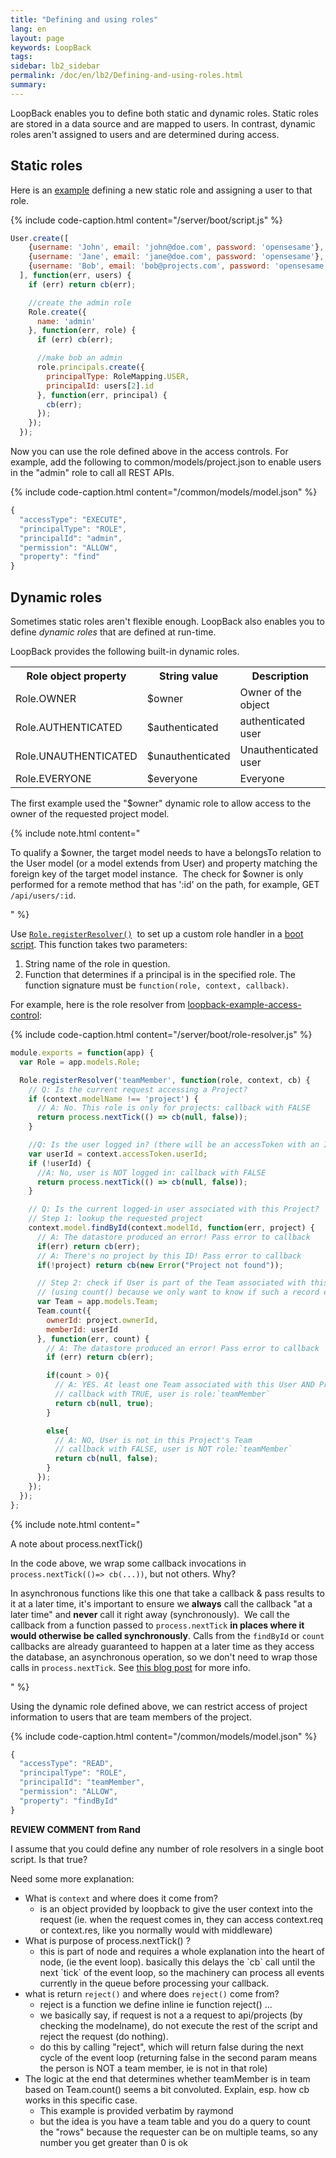 ```yaml
---
title: "Defining and using roles"
lang: en
layout: page
keywords: LoopBack
tags:
sidebar: lb2_sidebar
permalink: /doc/en/lb2/Defining-and-using-roles.html
summary:
---
```


LoopBack enables you to define both static and dynamic roles. Static roles are stored in a data source and are mapped to users.
In contrast, dynamic roles aren't assigned to users and are determined during access.

## Static roles

Here is an [example](https://github.com/strongloop/loopback-example-access-control/blob/master/server/boot/sample-models.js)
defining a new static role and assigning a user to that role.

{% include code-caption.html content="/server/boot/script.js" %}
```javascript
User.create([
    {username: 'John', email: 'john@doe.com', password: 'opensesame'},
    {username: 'Jane', email: 'jane@doe.com', password: 'opensesame'},
    {username: 'Bob', email: 'bob@projects.com', password: 'opensesame'}
  ], function(err, users) {
    if (err) return cb(err);

    //create the admin role
    Role.create({
      name: 'admin'
    }, function(err, role) {
      if (err) cb(err);

      //make bob an admin
      role.principals.create({
        principalType: RoleMapping.USER,
        principalId: users[2].id
      }, function(err, principal) {
        cb(err);
      });
    });
  });
```

Now you can use the role defined above in the access controls.
For example, add the following to common/models/project.json to enable users in the "admin" role to call all REST APIs.

{% include code-caption.html content="/common/models/model.json" %}
```javascript
{
  "accessType": "EXECUTE",
  "principalType": "ROLE",
  "principalId": "admin",
  "permission": "ALLOW",
  "property": "find"
}
```

## Dynamic roles

Sometimes static roles aren't flexible enough. LoopBack also enables you to define _dynamic roles_ that are defined at run-time.

LoopBack provides the following built-in dynamic roles.

<table>
  <tbody>
    <tr>
      <th>Role object property</th>
      <th>String value</th>
      <th>Description</th>
    </tr>
    <tr>
      <td>Role.OWNER</td>
      <td>$owner</td>
      <td>Owner of the object</td>
    </tr>
    <tr>
      <td>Role.AUTHENTICATED</td>
      <td>$authenticated</td>
      <td>authenticated user</td>
    </tr>
    <tr>
      <td>Role.UNAUTHENTICATED</td>
      <td>$unauthenticated</td>
      <td>Unauthenticated user</td>
    </tr>
    <tr>
      <td>Role.EVERYONE</td>
      <td>$everyone</td>
      <td>Everyone</td>
    </tr>
  </tbody>
</table>

The first example used the "$owner" dynamic role to allow access to the owner of the requested project model. 

{% include note.html content="

To qualify a $owner, the target model needs to have a belongsTo relation to the User model (or a model extends from User)
and property matching the foreign key of the target model instance. 
The check for $owner is only performed for a remote method that has ':id' on the path, for example, GET `/api/users/:id`.

" %}

Use [`Role.registerResolver()`](http://apidocs.strongloop.com/loopback/#role-registerresolver) 
to set up a custom role handler in a [boot script](Defining-boot-scripts.html).
This function takes two parameters: 

1.  String name of the role in question.
2.  Function that determines if a principal is in the specified role.
    The function signature must be `function(role, context, callback)`.

For example, here is the role resolver from [loopback-example-access-control](https://github.com/strongloop/loopback-example-access-control/):

{% include code-caption.html content="/server/boot/role-resolver.js" %}
```javascript
module.exports = function(app) {
  var Role = app.models.Role;

  Role.registerResolver('teamMember', function(role, context, cb) {
    // Q: Is the current request accessing a Project?
    if (context.modelName !== 'project') {
      // A: No. This role is only for projects: callback with FALSE
      return process.nextTick(() => cb(null, false));
    }

    //Q: Is the user logged in? (there will be an accessToken with an ID if so)
    var userId = context.accessToken.userId;
    if (!userId) {
      //A: No, user is NOT logged in: callback with FALSE
      return process.nextTick(() => cb(null, false));
    }

    // Q: Is the current logged-in user associated with this Project?
    // Step 1: lookup the requested project
    context.model.findById(context.modelId, function(err, project) {
      // A: The datastore produced an error! Pass error to callback
      if(err) return cb(err);
      // A: There's no project by this ID! Pass error to callback
      if(!project) return cb(new Error("Project not found"));

      // Step 2: check if User is part of the Team associated with this Project
      // (using count() because we only want to know if such a record exists)
      var Team = app.models.Team;
      Team.count({
        ownerId: project.ownerId,
        memberId: userId
      }, function(err, count) {
        // A: The datastore produced an error! Pass error to callback
        if (err) return cb(err);

        if(count > 0){
          // A: YES. At least one Team associated with this User AND Project
          // callback with TRUE, user is role:`teamMember`
          return cb(null, true);
        }

		else{
          // A: NO, User is not in this Project's Team
          // callback with FALSE, user is NOT role:`teamMember`
          return cb(null, false);
        }
      });
    });
  });
};
```

{% include note.html content="

A note about process.nextTick()

In the code above, we wrap some callback invocations in `process.nextTick(()=> cb(...))`, but not others. Why?

In asynchronous functions like this one that take a callback & pass results to it at a later time,
it's important to ensure we **always** call the callback \"at a later time\" and **never** call it right away (synchronously). 
We call the callback from a function passed to `process.nextTick` **in places where it would otherwise be called synchronously**.
Calls from the `findById` or `count` callbacks are already guaranteed to happen at a later time as they access the database, an asynchronous operation, so we don't need to wrap those calls in `process.nextTick`.
See [this blog post](http://blog.izs.me/post/59142742143/designing-apis-for-asynchrony) for more info.

" %}

Using the dynamic role defined above, we can restrict access of project information to users that are team members of the project.

{% include code-caption.html content="/common/models/model.json" %}
```javascript
{
  "accessType": "READ",
  "principalType": "ROLE",
  "principalId": "teamMember",
  "permission": "ALLOW",
  "property": "findById"
}
```

<div class="sl-hidden"><strong>REVIEW COMMENT from Rand</strong><br>
  <p>I assume that you could define any number of role resolvers in a single boot script. Is that true?</p>
  <p>Need some more explanation:</p>
  <ul>
    <li>What is <code>context</code> and where does it come from?
      <ul>
        <li>is an object provided by loopback to give the user context into the request (ie. when the request comes in, they can access context.req or context.res, like you normally would with middleware)</li>
      </ul>
    </li>
    <li>What is purpose of process.nextTick() ?
      <ul>
        <li>this is part of node and requires a whole explanation into the heart of node, (ie the event loop). basically this delays the `cb` call until the next `tick` of the event loop, so the machinery can process all events currently in the queue before
          processing your callback.</li>
      </ul>
    </li>
    <li>what is return <code>reject()</code> and where does <code>reject()</code> come from?
      <ul>
        <li>reject is a function we define inline ie function reject() ...</li>
        <li>we basically say, if request is not a a request to api/projects (by checking the modelname), do not execute the rest of the script and reject the request (do nothing).</li>
        <li>do this by calling "reject", which will return false during the next cycle of the event loop (returning false in the second param means the person is NOT a team member, ie is not in that role)</li>
      </ul>
    </li>
    <li>The logic at the end that determines whether teamMember is in team based on Team.count() seems a bit convoluted. Explain, esp. how cb works in this specific case.
      <ul>
        <li>This example is provided verbatim by raymond</li>
        <li>but the idea is you have a team table and you do a query to count the "rows" because the requester can be on multiple teams, so any number you get greater than 0 is ok</li>
      </ul>
    </li>
  </ul>
</div>

